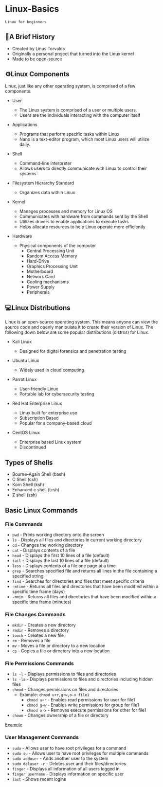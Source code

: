 # Linux-Basics
    Linux for beginners

<h2>📖A Brief History</h2>

- Created by Linus Torvalds
- Originally a personal project that turned into the Linux kernel
- Made to be open-source

<h2>⚙️Linux Components</h2>

Linux, just like any other operating system, is comprised of a few components.

- User
  - The Linux system is comprised of a user or multiple users.
  - Users are the individuals interacting with the computer itself

- Applications
  - Programs that perform specific tasks within Linux
  - Nano is a text-editor program, which most Linux users will utilize daily.

- Shell
  - Command-line interpreter
  - Allows users to directly communicate with Linux to control their systems

- Filesystem Hierarchy Standard
  - Organizes data within Linux

- Kernel
  - Manages processes and memory for Linux OS
  - Communicates with hardware from commands sent by the Shell
  - Utilizes drivers to enable applications to execute tasks
  - Helps allocate resources to help Linux operate more efficiently

- Hardware
  - Physical components of the computer
    - Central Processing Unit
    - Random Access Memory
    - Hard-Drive
    - Graphics Processing Unit
    - Motherboard
    - Network Card
    - Cooling mechanisms
    - Power Supply
    - Peripherals
   
<h2>💻Linux Distributions</h2>

Linux is an open-source operating system. This means anyone can view the source code and openly manipulate it to create their version of Linux. The following down below are some popular distributions (distros) for Linux.

- Kali Linux
  - Designed for digital forensics and penetration testing

- Ubuntu Linux
  - Widely used in cloud computing

- Parrot Linux
  - User-friendly Linux
  - Portable lab for cybersecurity testing

- Red Hat Enterprise Linux
  - Linux built for enterprise use
  - Subscription Based
  - Popular for a company-based cloud

- CentOS Linux
  - Enterprise based Linux system
  - Discontinued

<h2>Types of Shells</h2>

- Bourne-Again Shell (bash)
- C Shell (csh)
- Korn Shell (ksh)
- Enhanced c shell (tcsh)
- Z shell (zsh)

<h2>Basic Linux Commands</h2>

<h3>File Commands</h3>

- <code>pwd</code> - Prints working directory onto the screen
- <code>ls</code> - Displays all files and directories in current working directory
- <code>cd</code> - Changes the working directory
- <code>cat</code> - Displays contents of a file
- <code>head</code> - Displays the first 10 lines of a file (default)
- <code>tail</code> - Displays the last 10 lines of a file (default)
- <code>less</code> - Displays contents of a file one page at a time
- <code>grep</code> - Searches specified file and returns all lines in the file containing a specified string
- <code>find</code> - Searches for directories and files that meet specific criteria
- <code>-mtime</code> - Returns all files and directories that have been modified within a specific time frame (days)
- <code>-mmin</code> - Returns all files and directories that have been modified within a specific time frame (minutes)

<h3>File Changes Commands</h3>

- <code>mkdir</code> - Creates a new directory
- <code>rmdir</code> - Removes a directory
- <code>touch</code> - Creates a new file
- <code>rm</code> - Removes a file
- <code>mv</code> - Moves a file or directory to a new location
- <code>cp</code> - Copies a file or directory into a new location

<h3>File Permissions Commands</h3>

- <code>ls -l</code> - Displays permissions to files and directories
- <code>ls -la</code> - Displays permissions to files and directories including hidden files
- <code>chmod</code> - Changes permissions on files and directories
  - Example: <code>chmod u+r,g+w,o-x file1</code>
    - <code>chmod u+r</code> - Enables read permissions for user for file1
    - <code>chmod g+w</code> - Enables write permissions for group for file1
    - <code>chmod o-x</code> - Removes execute permissions for other for file1
- <code>chown</code> - Changes ownership of a file or directory

[Example](https://docs.google.com/document/d/1LoaR8h0OYzDMc0BUhDhH7RZgBG9Nz2N7KMabH7NpO8M/edit?usp=sharing&resourcekey=0-hvX9-80lSFVG6OWt5BB6wQ)

<h3>User Management Commands</h3>

- <code>sudo</code> - Allows user to have root privileges for a command
- <code>sudo su</code> - Allows user to have root privileges for multiple commands
- <code>sudo adduser</code> - Adds another user to the system
- <code>sudo deluser -r</code> - Deletes user and their files/directories
- <code>finger</code> - Displays all information of all users logged in
- <code>finger username</code> - Displays information on specific user
- <code>last</code> - Shows recent logins
